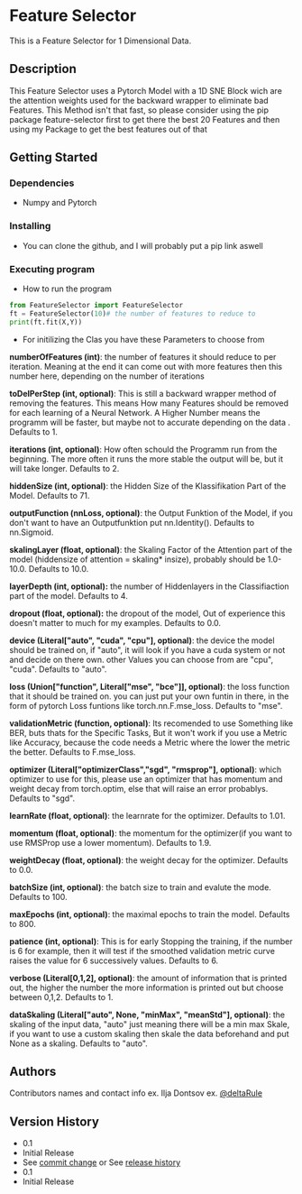 # Feature Selector

This is a Feature Selector for 1 Dimensional Data.

## Description

This Feature Selector uses a Pytorch Model with a 1D SNE Block wich are the attention weights used for the backward wrapper to eliminate bad Features. This Method isn't that fast, so please consider using the pip package feature-selector first to get there the best 20 Features and then using my Package to get the best features out of that

## Getting Started

### Dependencies

- Numpy and Pytorch

### Installing

- You can clone the github, and I will probably put a pip link aswell

### Executing program

- How to run the program

```python
from FeatureSelector import FeatureSelector
ft = FeatureSelector(10)# the number of features to reduce to
print(ft.fit(X,Y))
```

- For initilizing the Clas you have these Parameters to choose from

**numberOfFeatures (int)**: the number of features it should reduce to per iteration. Meaning at the end it can come out with more features then this number here, depending on the number of iterations

**toDelPerStep (int, optional)**: This is still a backward wrapper method of removing the features. This means How many Features should be removed for each learning of a Neural Network. A Higher Number means the programm will be faster, but maybe not to accurate depending on the data . Defaults to 1.

**iterations (int, optional)**: How often schould the Programm run from the beginning. The more often it runs the more stable the output will be, but it will take longer. Defaults to 2.

**hiddenSize (int, optional)**: the Hidden Size of the Klassifikation Part of the Model. Defaults to 71.

**outputFunction (nnLoss, optional)**: the Output Funktion of the Model, if you don't want to have an Outputfunktion put nn.Identity(). Defaults to nn.Sigmoid.

**skalingLayer (float, optional)**: the Skaling Factor of the Attention part of the model (hiddensize of attention = skaling\* insize), probably should be 1.0-10.0. Defaults to 10.0.

**layerDepth (int, optional):** the number of Hiddenlayers in the Classifiaction part of the model. Defaults to 4.

**dropout (float, optional):** the dropout of the model, Out of experience this doesn't matter to much for my examples. Defaults to 0.0.

**device (Literal["auto", "cuda", "cpu"], optional)**: the device the model should be trained on, if "auto", it will look if you have a cuda system or not and decide on there own. other Values you can choose from are "cpu", "cuda". Defaults to "auto".

**loss (Union["function", Literal["mse", "bce"]], optional)**: the loss function that it should be trained on. you can just put your own funtin in there, in the form of pytorch Loss funtions like torch.nn.F.mse_loss. Defaults to "mse".

**validationMetric (function, optional)**: Its recomended to use Something like BER, buts thats for the Specific Tasks, But it won't work if you use a Metric like Accuracy, because the code needs a Metric where the lower the metric the better. Defaults to F.mse_loss.

**optimizer (Literal["optimizerClass","sgd", "rmsprop"], optional)**: which optimizer to use for this, please use an optimizer that has momentum and weight decay from torch.optim, else that will raise an error probablys. Defaults to "sgd".

**learnRate (float, optional)**: the learnrate for the optimizer. Defaults to 1.01.

**momentum (float, optional)**: the momentum for the optimizer(if you want to use RMSProp use a lower momentum). Defaults to 1.9.

**weightDecay (float, optional)**: the weight decay for the optimizer. Defaults to 0.0.

**batchSize (int, optional)**: the batch size to train and evalute the mode. Defaults to 100.

**maxEpochs (int, optional)**: the maximal epochs to train the model. Defaults to 800.

**patience (int, optional)**: This is for early Stopping the training, if the number is 6 for example, then it will test if the smoothed validation metric curve raises the value for 6 successively values. Defaults to 6.

**verbose (Literal[0,1,2], optional)**: the amount of information that is printed out, the higher the number the more information is printed out but choose between 0,1,2. Defaults to 1.

**dataSkaling (Literal["auto", None, "minMax", "meanStd"], optional)**: the skaling of the input data, "auto" just meaning there will be a min max Skale, if you want to use a custom skaling then skale the data beforehand and put None as a skaling. Defaults to "auto".

## Authors

Contributors names and contact info
ex. Ilja Dontsov
ex. [@deltaRule](https://www.delta-rule.com)

## Version History

- 0.1
- Initial Release
- See [commit change]() or See [release history]()
- 0.1
- Initial Release
